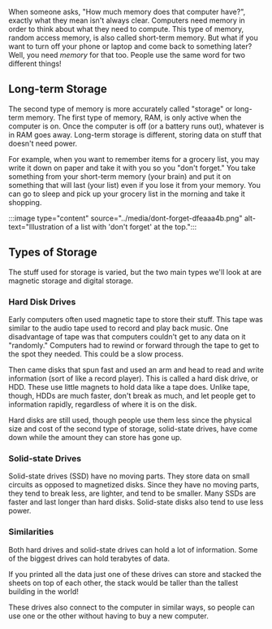When someone asks, "How much memory does that computer have?", exactly what they mean isn't always clear. Computers need memory in order to think about what they need to compute. This type of memory, random access memory, is also called short-term memory. But what if you want to turn off your phone or laptop and come back to something later? Well, you need *memory* for that too. People use the same word for two different things!

## Long-term Storage

The second type of memory is more accurately called "storage" or long-term memory. The first type of memory, RAM, is only active when the computer is on. Once the computer is off (or a battery runs out), whatever is in RAM goes away. Long-term storage is different, storing data on stuff that doesn't need power.

For example, when you want to remember items for a grocery list, you may write it down on paper and take it with you so you "don't forget." You take something from your short-term memory (your brain) and put it on something that will last (your list) even if you lose it from your memory. You can go to sleep and pick up your grocery list in the morning and take it shopping.

:::image type="content" source="../media/dont-forget-dfeaaa4b.png" alt-text="Illustration of a list with 'don't forget' at the top.":::


## Types of Storage

The stuff used for storage is varied, but the two main types we'll look at are magnetic storage and digital storage.

### Hard Disk Drives

Early computers often used magnetic tape to store their stuff. This tape was similar to the audio tape used to record and play back music. One disadvantage of tape was that computers couldn't get to any data on it "randomly." Computers had to rewind or forward through the tape to get to the spot they needed. This could be a slow process.

Then came disks that spun fast and used an arm and head to read and write information (sort of like a record player). This is called a hard disk drive, or HDD. These use little magnets to hold data like a tape does. Unlike tape, though, HDDs are much faster, don't break as much, and let people get to information rapidly, regardless of where it is on the disk.

Hard disks are still used, though people use them less since the physical size and cost of the second type of storage, solid-state drives, have come down while the amount they can store has gone up.

### Solid-state Drives

Solid-state drives (SSD) have no moving parts. They store data on small circuits as opposed to magnetized disks. Since they have no moving parts, they tend to break less, are lighter, and tend to be smaller. Many SSDs are faster and last longer than hard disks. Solid-state disks also tend to use less power.

### Similarities

Both hard drives and solid-state drives can hold a lot of information. Some of the biggest drives can hold terabytes of data.

If you printed all the data just one of these drives can store and stacked the sheets on top of each other, the stack would be taller than the tallest building in the world!

These drives also connect to the computer in similar ways, so people can use one or the other without having to buy a new computer.
